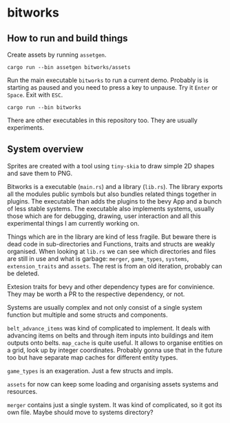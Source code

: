 # bitworks

## How to run and build things

Create assets by running `assetgen`.

```cargo run --bin assetgen bitworks/assets```

Run the main executable `bitworks` to run a current demo.
Probably is is starting as paused and you need to press a key to unpause.
Try it `Enter` or `Space`. Exit with `ESC`.

```cargo run --bin bitworks```

There are other executables in this repository too.
They are usually experiments.

## System overview

Sprites are created with a tool using `tiny-skia` to draw simple 2D shapes
and save them to PNG.

Bitworks is a executable (`main.rs`) and a library (`lib.rs`).
The library exports all the modules public symbols but also bundles related things together in plugins.
The executable than adds the plugins to the bevy App and a bunch of less stable systems.
The executable also implements systems, usually those which are for debugging, drawing, user interaction and all this experimental things I am currently working on.

Things which are in the library are kind of less fragile.
But beware there is dead code in sub-directories and
Functions, traits and structs are weakly organised.
When looking at `lib.rs` we can see which directories and files are still in use and what is garbage:
`merger`, `game_types`, `systems`, `extension_traits` and `assets`.
The rest is from an old iteration, probably can be deleted.

Extesion traits for bevy and other dependency types are for convinience.
They may be worth a PR to the respective dependency, or not.

Systems are usually complex and not only consist of a single system function but multiple
and some structs and components.

`belt_advance_items` was kind of complicated to implement.
It deals with advancing items on belts and through item inputs into buildings and item outputs onto belts.
`map_cache` is quite useful. It allows to organise entities on a grid, look up by integer coordinates.
Probably gonna use that in the future too but have separate map caches for different entity types.

`game_types` is an exageration. Just a few structs and impls.

`assets` for now can keep some loading and organising assets systems and resources.

`merger` contains just a single system. It was kind of complicated, so it got its own file.
Maybe should move to systems directory?
